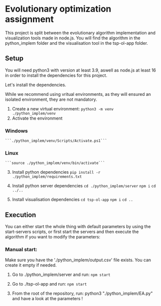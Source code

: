 # Evolutionary optimization assignment

This project is split between the evolutionary algorithm implementation and visualization tools made in node.js.
You will find the algorithm in the python_implem folder and the visualisation tool in the tsp-ol-app folder.

## Setup
You will need python3 with version at least 3.9, aswell as node.js at least 16 in order to install the dependencies for this project.

Let's install the dependencies.

While we recommend using vritual environments, as they will ensured an isolated environment, they are not mandatory.

1. Create a new virtual environment:
    ```python3 -m venv ./python_implem/venv```
2. Activate the environment
### Windows
    ```./python_implem/venv/Scripts/Activate.ps1```
### Linux
    ```source ./python_implem/venv/bin/activate```

3. Install python dependencies
```pip install -r ./python_implem/requirements.txt```

4. Install python server dependencies
```cd ./python_implem/server```
```npm i```
```cd ../..```

5. Install visualisation dependencies
```cd tsp-ol-app```
```npm i```
```cd ..```

## Execution
You can either start the whole thing with default parameters by using the start-servers scripts, or first start the servers and then execute the algorithm if you want to modify the parameters:

### Manual start:
Make sure you have the './python_implem/output.csv' file exists. You can create it empty if needed.

1. Go to ./python_implem/server and run:
```npm start```

2. Go to ./tsp-ol-app and run:
```npm start```

3. From the root of the repository, run:
python3 "./python_implem/EA.py" and have a look at the parameters !